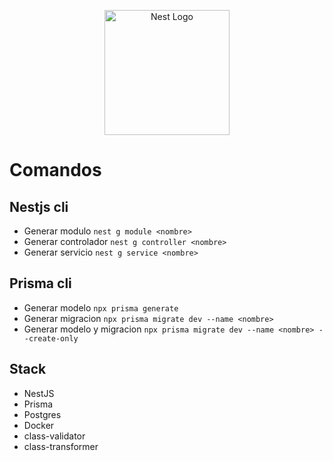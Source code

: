 <p align="center">
  <a href="http://nestjs.com/" target="blank"><img src="https://nestjs.com/img/logo-small.svg" width="200" alt="Nest Logo" /></a>
</p>

# Comandos

## Nestjs cli

- Generar modulo `nest g module <nombre>`
- Generar controlador `nest g controller <nombre>`
- Generar servicio `nest g service <nombre>`

## Prisma cli

- Generar modelo `npx prisma generate`
- Generar migracion `npx prisma migrate dev --name <nombre>`
- Generar modelo y migracion `npx prisma migrate dev --name <nombre> --create-only`

## Stack

- NestJS
- Prisma
- Postgres
- Docker
- class-validator
- class-transformer
